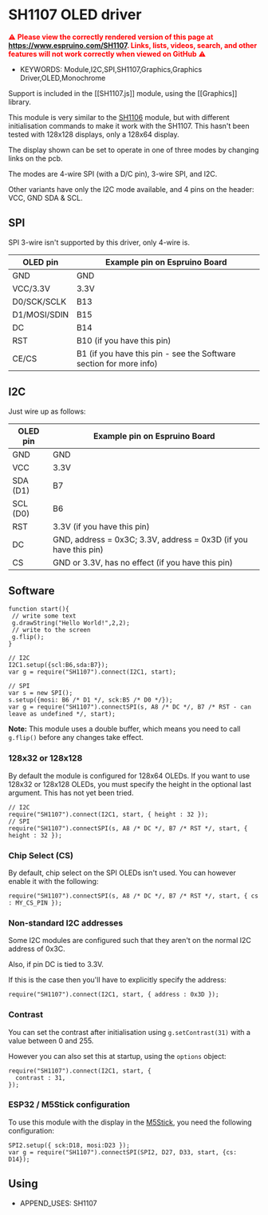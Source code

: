 <!--- Copyright (c) 2015 J H Richards. See the file LICENSE for copying permission. -->
SH1107 OLED driver
=====================

<span style="color:red">:warning: **Please view the correctly rendered version of this page at https://www.espruino.com/SH1107. Links, lists, videos, search, and other features will not work correctly when viewed on GitHub** :warning:</span>

* KEYWORDS: Module,I2C,SPI,SH1107,Graphics,Graphics Driver,OLED,Monochrome

Support is included in the [[SH1107.js]] module, using the [[Graphics]] library.

This module is very similar to the [SH1106](https://www.espruino.com/SH1106) module, but with different initialisation commands to make it work with the SH1107. This hasn't been tested with 128x128 displays, only a 128x64 display.

The display shown can be set to operate in one of three modes by changing links on the pcb.

The modes are 4-wire SPI (with a D/C pin), 3-wire SPI, and I2C.

Other variants have only the I2C mode available, and 4 pins on the header: VCC, GND SDA & SCL.

SPI
---

SPI 3-wire isn't supported by this driver, only 4-wire is.

| OLED pin  | Example pin on Espruino Board |
|-----------|-------------------------------|
| GND       | GND |
| VCC/3.3V       | 3.3V |
| D0/SCK/SCLK    | B13 |
| D1/MOSI/SDIN   | B15 |
| DC        | B14 |
| RST       | B10 (if you have this pin) |
| CE/CS     | B1 (if you have this pin - see the Software section for more info) |

I2C
---

Just wire up as follows:

| OLED pin | Example pin on Espruino Board |
|----------|-------------------------------|
| GND      | GND |
| VCC    | 3.3V |
| SDA (D1)    | B7 |
| SCL (D0)  | B6 |
| RST | 3.3V (if you have this pin) |
| DC | GND, address = 0x3C; 3.3V, address = 0x3D (if you have this pin) |
| CS | GND or 3.3V, has no effect (if you have this pin) |

Software
-------

```
function start(){
 // write some text
 g.drawString("Hello World!",2,2);
 // write to the screen
 g.flip(); 
}

// I2C
I2C1.setup({scl:B6,sda:B7});
var g = require("SH1107").connect(I2C1, start);

// SPI
var s = new SPI();
s.setup({mosi: B6 /* D1 */, sck:B5 /* D0 */});
var g = require("SH1107").connectSPI(s, A8 /* DC */, B7 /* RST - can leave as undefined */, start);
```

**Note:** This module uses a double buffer, which means you need to call ```g.flip()``` before any changes take effect.

### 128x32 or 128x128

By default the module is configured for 128x64 OLEDs. If you want to use 128x32 or 128x128 OLEDs, you must specify the height in the optional last argument. This has not yet been tried.

```
// I2C
require("SH1107").connect(I2C1, start, { height : 32 });
// SPI
require("SH1107").connectSPI(s, A8 /* DC */, B7 /* RST */, start, { height : 32 });
```

### Chip Select (CS)

By default, chip select on the SPI OLEDs isn't used. You can however enable it with the following:

```
require("SH1107").connectSPI(s, A8 /* DC */, B7 /* RST */, start, { cs : MY_CS_PIN });
```

### Non-standard I2C addresses

Some I2C modules are configured such that they aren't on the normal I2C address of 0x3C.

Also, if pin DC is tied to 3.3V.

If this is the case then you'll have to explicitly specify the address:

```
require("SH1107").connect(I2C1, start, { address : 0x3D });
```

### Contrast

You can set the contrast after initialisation using `g.setContrast(31)` with a value between 0 and 255.

However you can also set this at startup, using the `options` object:

```
require("SH1107").connect(I2C1, start, { 
  contrast : 31,
});
```

### ESP32 / M5Stick configuration
To use this module with the display in the [M5Stick](https://docs.m5stack.com/#/en/core/m5stick), you need the following configuration:

```
SPI2.setup({ sck:D18, mosi:D23 });
var g = require("SH1107").connectSPI(SPI2, D27, D33, start, {cs: D14});
```

Using 
-----

* APPEND_USES: SH1107
